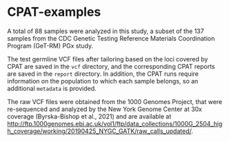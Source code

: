 # CPAT-examples

A total of 88 samples were analyzed in this study, a subset of the 137 samples from the CDC Genetic Testing Reference Materials Coordination Program (GeT-RM) PGx study.

The test germline VCF files after tailoring based on the loci covered by CPAT are saved in the `vcf` directory, and the corresponding CPAT reports are saved in the `report` directory. In addition, the CPAT runs require information on the population to which each sample belongs, so an additional `metadata` is provided.

The raw VCF files were obtained from the 1000 Genomes Project, that were re-sequenced and analyzed by the New York Genome Center at 30x coverage (Byrska-Bishop et al., 2021) and are available at http://ftp.1000genomes.ebi.ac.uk/vol1/ftp/data_collections/1000G_2504_high_coverage/working/20190425_NYGC_GATK/raw_calls_updated/.